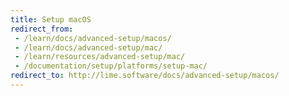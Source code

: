 ```yaml
---
title: Setup macOS
redirect_from:
 - /learn/docs/advanced-setup/macos/
 - /learn/docs/advanced-setup/mac/
 - /learn/resources/advanced-setup/mac/
 - /documentation/setup/platforms/setup-mac/
redirect_to: http://lime.software/docs/advanced-setup/macos/
---
```

